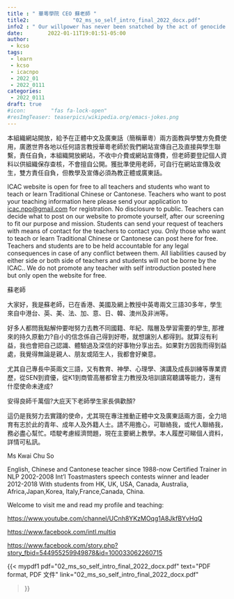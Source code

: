 ```yaml
---
title : " 華粵學院 CEO 蘇老師 "
title2:              "02_ms_so_self_intro_final_2022_docx.pdf"
info2 : " Our willpower has never been snatched by the act of genocide."
date:        2022-01-11T19:01:51-05:00
author:
 - kcso
tags:
 - learn
 - kcso
 - icacnpo
 - 2022_01
 - 2022_0111
categories:
 - 2022_0111
draft: true
#icon:        "fas fa-lock-open"
#resImgTeaser: teaserpics/wikipedia.org/emacs-jokes.png
---
```



本組織網站開放，給予在正體中文及廣東話（簡稱華粵）兩方面教與學雙方免費使用，廣邀世界各地以任何語言教授華粵老師於我們網站宣傳自己及直接與學生聯繫，責任自負，本組織開放網站，不收中介費或網站宣傳費，但老師要登記個人資料以供組織保存查核，不會擅自公開。獲批準使用老師，可自行在網站宣傳及收生，雙方責任自負，但教學及宣傳必須為教正體或廣東話。


ICAC website is open for free to all teachers and students who want to teach or learn Traditional Chinese or Cantonese. Teachers who want to post your teaching information here please send your application to icac.npo@gmail.com for registration. No disclosure to public. Teachers can decide what to post on our website to promote yourself, after our screening to fit our purpose and mission. Students can send your request of teachers with means of contact for the teachers to contact you. Only those who want to teach or learn Traditional Chinese or Cantonese can post here for free. Teachers and students are  to be held accountable for any legal consequences in case of any conflict between them. All liabilities caused by either side or both side of teachers and students  will not be borne by the ICAC.. We do not promote any teacher with self introduction posted here but only open the website for free.




蘇老師


大家好，我是蘇老師，已在香港、美國及網上教授中英粵兩文三語30多年，學生來自中港台、英、美、法、加、意、日、韓、澳州及非洲等。


好多人都問我點解仲要咁努力去教不同國籍、年紀、階層及學習需要的學生, 那裡來的持久原動力?自小的信念係自己得到好嘢，就想讓別人都得到。就算沒有利益，我也會把自己認識、體驗過及深信的好事物分享出去。如果對方因我而得到益處，我覺得無論是親人、朋友或陌生人，我都會好樂意。


尤其自己專長中英兩文三語，又有教育、神學、心理學、演講及成長訓練等專業資歷，從SEN到資優，從K1到商管高層都曾主力教授及培訓讀寫聽講等能力，還有什麼使命未達成?


安得良師千萬個?大庇天下老師學生家長俱歡顏?


這仍是我努力去實踐的使命，尤其現在專注推動正體中文及廣東話兩方面，全力培育有志於此的青年、成年人及外籍人士。請不用擔心，可聯絡我，或代人聯絡我，務必盡心幫忙。唔駛考慮經濟問題，現在主要網上教學。本人履歷可睇個人資料，詳情可私訊。


Ms Kwai Chu So


English, Chinese and Cantonese teacher since 1988-now
Certified Trainer in NLP 2002-2008
Int’l Toastmasters speech contests winner and leader 2012-2018
With students from HK, UK, USA, Canada, Australia, Africa,Japan,Korea, Italy,France,Canada, China.


Welcome to visit me and read my profile and teaching:


https://www.youtube.com/channel/UCnh8YKzMOqg1A8JkfBYvHqQ


https://www.facebook.com/intl.multiq

https://www.facebook.com/story.php?story_fbid=544955259949878&id=100033062260715

{{< mypdf1 pdf="02_ms_so_self_intro_final_2022_docx.pdf"
text="PDF format, PDF 文件"
link="02_ms_so_self_intro_final_2022_docx.pdf"
>}}

